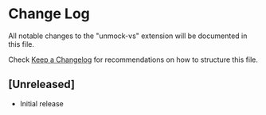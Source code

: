 # Change Log

All notable changes to the "unmock-vs" extension will be documented in this file.

Check [Keep a Changelog](http://keepachangelog.com/) for recommendations on how to structure this file.

## [Unreleased]

- Initial release